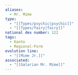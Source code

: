 ```yaml
---
aliases:
  - Mr. Mime
type:
  - "[[Types/psychic|psychic]]"
  - "[[Types/fairy|fairy]]"
national dex number: 122
tags:
  - Kanto
  - Regional-Form
evolution line:
  - "[[Mime Jr.]]"
associated:
  - "[[Galarian Mr. Mime]]"
---
```

